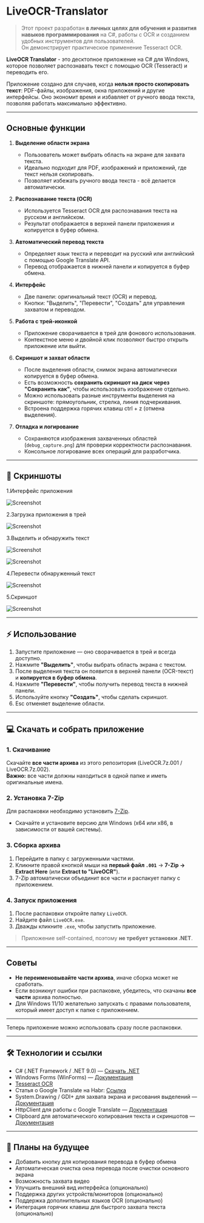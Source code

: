 # LiveOCR-Translator

> Этот проект разработан **в личных целях для обучения и развития навыков программирования** на C#, работы с OCR и созданием удобных инструментов для пользователей.  
> Он демонстрирует практическое применение Tesseract OCR.

**LiveOCR Translator** - это десктопное приложение на C# для Windows, которое позволяет распознавать текст с помощью OCR (Tesseract) и переводить его.

Приложение создано для случаев, когда **нельзя просто скопировать текст**: PDF-файлы, изображения, окна приложений и другие интерфейсы. Оно экономит время и избавляет от ручного ввода текста, позволяя работать максимально эффективно.

---

## Основные функции

1. **Выделение области экрана**  
   - Пользователь может выбрать область на экране для захвата текста.
   - Идеально подходит для PDF, изображений и приложений, где текст нельзя скопировать.  
   - Позволяет избежать ручного ввода текста - всё делается автоматически.  

2. **Распознавание текста (OCR)**  
   - Используется Tesseract OCR для распознавания текста на русском и английском.  
   - Результат отображается в верхней панели приложения и копируется в буфер обмена.  

3. **Автоматический перевод текста**  
   - Определяет язык текста и переводит на русский или английский с помощью Google Translate API.  
   - Перевод отображается в нижней панели и копируется в буфер обмена.  

4. **Интерфейс**  
   - Две панели: оригинальный текст (OCR) и перевод.  
   - Кнопки: "Выделить", "Перевести", "Создать" для управления захватом и переводом.  

5. **Работа с трей-иконкой**  
   - Приложение сворачивается в трей для фонового использования.  
   - Контекстное меню и двойной клик позволяют быстро открыть приложение или выйти.  

6. **Скриншот и захват области**  
   - После выделения области, снимок экрана автоматически копируется в буфер обмена.
   - Есть возможность **сохранить скриншот на диск через "Сохранить как"**, чтобы использовать изображение отдельно.  
   - Можно использовать разные инструменты выделения на скриншоте: прямоугольник, стрелка, линия подчеркивания.
   - Встроена поддержка горячих клавиш ctrl + z (отмена выделения).
  
7. **Отладка и логирование**  
   - Сохраняются изображения захваченных областей (`debug_capture.png`) для проверки корректности распознавания.  
   - Консольное логирование всех операций для разработчика.  


---


## 📸 Скриншоты
1.Интерфейс приложения

![Screenshot](1.png)

2.Загрузка приложения в трей

![Screenshot](2.png)

3.Выделить и обнаружить текст

![Screenshot](3.png)

![Screenshot](4.png)

4.Перевести обнаруженный текст

![Screenshot](5.png)

5.Скриншот

![Screenshot](6.png)


---


## ⚡ Использование

1. Запустите приложение — оно сворачивается в трей и всегда доступно.  
2. Нажмите **"Выделить"**, чтобы выбрать область экрана с текстом.  
3. После выделения текста он появится в верхней панели (OCR-текст) и **копируется в буфер обмена**.  
4. Нажмите **"Перевести"**, чтобы получить перевод текста в нижней панели.  
5. Используйте кнопку **"Создать"**, чтобы  сделать скриншот.  
6. Esc отменяет выделение области.


---


## 💻 **Скачать и собрать приложение**

### 1. Скачивание
Скачайте **все части архива** из этого репозитория (LiveOCR.7z.001 / LiveOCR.7z.002).  
**Важно:** все части должны находиться в одной папке и иметь оригинальные имена.

### 2. Установка 7-Zip
Для распаковки необходимо установить [7-Zip](https://www.7-zip.org/).  
- Скачайте и установите версию для Windows (x64 или x86, в зависимости от вашей системы).

### 3. Сборка архива

1. Перейдите в папку с загруженными частями.  
2. Кликните правой кнопкой мыши на **первый файл `.001`** → **7-Zip → Extract Here** (или **Extract to "LiveOCR"**).  
3. 7-Zip автоматически объединит все части и распакует папку с приложением.

### 4. Запуск приложения

1. После распаковки откройте папку `LiveOCR`.  
2. Найдите файл `LiveOCR.exe`.  
3. Дважды кликните `.exe`, чтобы запустить приложение.  

> Приложение self-contained, поэтому **не требует установки .NET**.
---

## **Советы**

- **Не переименовывайте части архива**, иначе сборка может не сработать.  
- Если возникнут ошибки при распаковке, убедитесь, что скачаны **все части** архива полностью.  
- Для Windows 11/10 желательно запускать с правами пользователя, который имеет доступ к папке с приложением.

---

Теперь приложение можно использовать сразу после распаковки.  


---


## 🛠 Технологии и ссылки

- C# (.NET Framework / .NET 9.0) — [Скачать .NET](https://dotnet.microsoft.com/ru-ru/download/dotnet/9.0)  
- Windows Forms (WinForms) — [Документация](https://learn.microsoft.com/ru-ru/dotnet/desktop/winforms/?view=netdesktop-7.0)  
- [Tesseract OCR](https://github.com/tesseract-ocr/tesseract/releases)  
- Статья о Google Translate на Habr: [Ссылка](https://habr.com/ru/news/599037/)  
- System.Drawing / GDI+ для захвата экрана и рисования выделений — [Документация](https://learn.microsoft.com/ru-ru/dotnet/desktop/winforms/advanced/graphics-and-drawing?view=netdesktop-7.0)  
- HttpClient для работы с Google Translate — [Документация](https://learn.microsoft.com/ru-ru/dotnet/api/system.net.http.httpclient?view=net-7.0)  
- Clipboard для автоматического копирования текста и скриншотов — [Документация](https://learn.microsoft.com/ru-ru/dotnet/api/system.windows.forms.clipboard?view=windowsdesktop-7.0)  


---


## 🔮 Планы на будущее

- Добавить кнопку для копирования перевода в буфер обмена  
- Автоматическая очистка окна перевода после очистки основного экрана
- Возможность захвата видео  
- Улучшить внешний вид интерфейса (опционально)  
- Поддержка других устройств/мониторов (опционально)  
- Поддержка дополнительных языков OCR (опционально)  
- Интеграция горячих клавиш для быстрого захвата текста (опционально)
